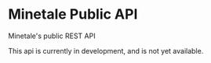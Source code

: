 # Minetale Public API
Minetale's public REST API

This api is currently in development, and is not yet available.
